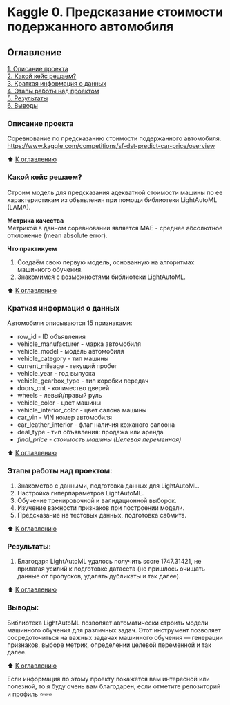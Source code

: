 # Kaggle 0. Предсказание стоимости подержанного автомобиля

## Оглавление  
[1. Описание проекта](https://github.com/alpisarev/sf_data_science/tree/main/kaggle_0/#Описание-проекта)  
[2. Какой кейс решаем?](https://github.com/alpisarev/sf_data_science/tree/main/kaggle_0/#Какой-кейс-решаем)  
[3. Краткая информация о данных](https://github.com/alpisarev/sf_data_science/tree/main/kaggle_0/#Краткая-информация-о-данных)  
[4. Этапы работы над проектом](https://github.com/alpisarev/sf_data_science/tree/main/kaggle_0/#Этапы-работы-над-проектом)  
[5. Результаты](https://github.com/alpisarev/sf_data_science/tree/main/kaggle_0/#Результаты)    
[6. Выводы](https://github.com/alpisarev/sf_data_science/tree/main/kaggle_0/#Выводы) 

### Описание проекта    
Соревнование по предсказанию стоимости подержанного автомобиля.
https://www.kaggle.com/competitions/sf-dst-predict-car-price/overview

:arrow_up: [К оглавлению](https://github.com/alpisarev/sf_data_science/tree/main/kaggle_0/#Оглавление)


### Какой кейс решаем?    
Строим модель для предсказания адекватной стоимости машины по ее характеристикам из объявления при помощи библиотеки LightAutoML (LAMA).

**Метрика качества**     
Метрикой в данном соревновании является MAE - среднее абсолютное отклонение (mean absolute error).

**Что практикуем**     
1. Создаём свою первую модель, основанную на алгоритмах машинного обучения. 
2. Знакомимся с возможностями библиотеки LightAutoML.

:arrow_up: [К оглавлению](https://github.com/alpisarev/sf_data_science/tree/main/kaggle_0/#Оглавление)


### Краткая информация о данных
Автомобили описываются 15 признаками:
* row_id - ID объявления
* vehicle_manufacturer - марка автомобиля
* vehicle_model - модель автомобиля
* vehicle_category - тип машины
* current_mileage - текущий пробег
* vehicle_year - год выпуска
* vehicle_gearbox_type - тип коробки передач
* doors_cnt - количество дверей
* wheels - левый/правый руль
* vehicle_color - цвет машины
* vehicle_interior_color - цвет салона машины
* car_vin - VIN номер автомобиля
* car_leather_interior - флаг наличия кожаного салоона
* deal_type - тип объявления: продажа или аренда
* *final_price - стоимость машины (Целевая переменная)*
  
:arrow_up: [К оглавлению](https://github.com/alpisarev/sf_data_science/tree/main/kaggle_0/#Оглавление)


### Этапы работы над проектом:  
1. Знакомство с данными, подготовка данных для LightAutoML.
2. Настройка гиперпараметров LightAutoML.
3. Обучение тренировочной и валидационной выборок.
4. Изучение важности признаков при построении модели.
5. Предсказание на тестовых данных, подготовка сабмита. 

:arrow_up: [К оглавлению](https://github.com/alpisarev/sf_data_science/tree/main/kaggle_0/#Оглавление)


### Результаты:  
1. Благодаря LightAutoML удалось получить score 1747.31421, не прилагая усилий к подготовке датасета (не пришлось очищать данные от пропусков, удалять дубликаты и так далее).

:arrow_up: [К оглавлению](https://github.com/alpisarev/sf_data_science/tree/main/kaggle_0/#Оглавление)


### Выводы:  
Библиотека LightAutoML позволяет автоматически строить модели машинного обучения для различных задач. Этот инструмент позволяет сосредоточиться на важных задачах машинного обучения — генерации признаков, выборе метрик, определении целевой переменной и так далее.

:arrow_up: [К оглавлению](https://github.com/alpisarev/sf_data_science/tree/main/kaggle_0/#Оглавление)


Если информация по этому проекту покажется вам интересной или полезной, то я буду очень вам благодарен, если отметите репозиторий и профиль ⭐️⭐️⭐️